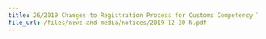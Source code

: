 ```yaml
---
title: 26/2019 Changes to Registration Process for Customs Competency Test for Declarants (SC401) 
file_url: /files/news-and-media/notices/2019-12-30-N.pdf
---
```

